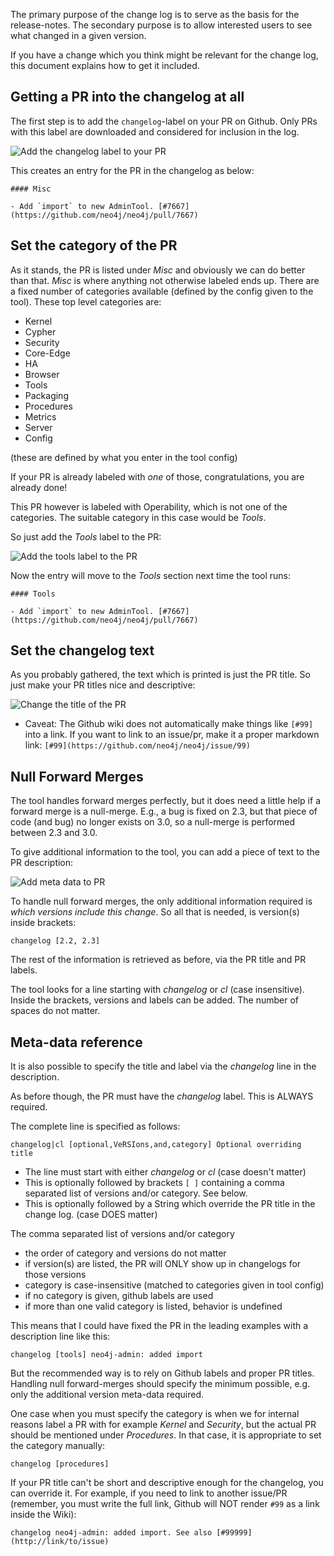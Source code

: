 
The primary purpose of the change log is to serve as the basis for the
release-notes. The secondary purpose is to allow interested users to
see what changed in a given version.

If you have a change which you think might be relevant for the change
log, this document explains how to get it included.

## Getting a PR into the changelog at all

The first step is to add the `changelog`-label on your PR on
Github. Only PRs with this label are downloaded and considered for
inclusion in the log.

![Add the changelog label to your PR](https://raw.githubusercontent.com/spacecowboy/neo4j-changelog/master/docs/AddChangelogLabel.png)

This creates an entry for the PR in the changelog as below:

```
#### Misc

- Add `import` to new AdminTool. [#7667](https://github.com/neo4j/neo4j/pull/7667)
```

## Set the category of the PR

As it stands, the PR is listed under *Misc* and obviously we can do
better than that. *Misc* is where anything not otherwise labeled ends
up. There are a fixed number of categories available (defined by the
config given to the tool). These top level categories are:

- Kernel
- Cypher
- Security
- Core-Edge
- HA
- Browser
- Tools
- Packaging
- Procedures
- Metrics
- Server
- Config

(these are defined by what you enter in the tool config)

If your PR is already labeled with *one* of those, congratulations,
you are already done!

This PR however is labeled with Operability, which is not one of the
categories. The suitable category in this case would be *Tools*.

So just add the *Tools* label to the PR:

![Add the tools label to the PR](https://raw.githubusercontent.com/spacecowboy/neo4j-changelog/master/docs/AddToolsLabel.png)

Now the entry will move to the *Tools* section next time the tool runs:

```
#### Tools

- Add `import` to new AdminTool. [#7667](https://github.com/neo4j/neo4j/pull/7667)
```

## Set the changelog text

As you probably gathered, the text which is printed is just the PR
title. So just make your PR titles nice and descriptive:

![Change the title of the PR](https://raw.githubusercontent.com/spacecowboy/neo4j-changelog/master/docs/SetTitle.png)

* Caveat: The Github wiki does not automatically make things like
  `[#99]` into a link. If you want to link to an issue/pr, make it a
  proper markdown link:
  `[#99](https://github.com/neo4j/neo4j/issue/99)`

## Null Forward Merges

The tool handles forward merges perfectly, but it does need a little
help if a forward merge is a null-merge. E.g., a bug is fixed on 2.3,
but that piece of code (and bug) no longer exists on 3.0, so a
null-merge is performed between 2.3 and 3.0.

To give additional information to the tool, you can add a piece of
text to the PR description:

![Add meta data to PR](https://raw.githubusercontent.com/spacecowboy/neo4j-changelog/master/docs/AddMetaDeta.png)

To handle null forward merges, the only additional information
required is *which versions include this change*. So all that is
needed, is version(s) inside brackets:

```
changelog [2.2, 2.3]
```

The rest of the information is retrieved as before, via the PR title
and PR labels.

The tool looks for a line starting with *changelog* or *cl* (case
insensitive). Inside the brackets, versions and labels can be added.
The number of spaces do not matter.

## Meta-data reference

It is also possible to specify the title and label via the *changelog*
line in the description.

As before though, the PR must have the *changelog* label. This is
ALWAYS required.

The complete line is specified as follows:

```
changelog|cl [optional,VeRSIons,and,category] Optional overriding title
```

* The line must start with either *changelog* or *cl* (case doesn't matter)
* This is optionally followed by brackets `[ ]` containing a comma
  separated list of versions and/or category. See below.
* This is optionally followed by a String which override the PR title
  in the change log. (case DOES matter)

The comma separated list of versions and/or category

* the order of category and versions do not matter
* if version(s) are listed, the PR will ONLY show up in changelogs for
  those versions
* category is case-insensitive (matched to categories given in tool config)
* if no category is given, github labels are used
* if more than one valid category is listed, behavior is undefined

This means that I could have fixed the PR in the leading examples with
a description line like this:

```
changelog [tools] neo4j-admin: added import
```

But the recommended way is to rely on Github labels and proper PR
titles. Handling null forward-merges should specify the minimum
possible, e.g. only the additional version meta-data required.

One case when you must specify the category is when we for internal
reasons label a PR with for example *Kernel* and *Security*, but the
actual PR should be mentioned under *Procedures*. In that case, it is
appropriate to set the category manually:

```
changelog [procedures]
```

If your PR title can't be short and descriptive enough for the
changelog, you can override it. For example, if you need to link to
another issue/PR (remember, you must write the full link, Github will
NOT render `#99` as a link inside the Wiki):

```
changelog neo4j-admin: added import. See also [#99999](http://link/to/issue)
```
